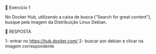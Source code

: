 🚀 Exercício 1

  No Docker Hub, utilizando a caixa de busca ("Search for great content"), busque pela imagem da Distribuição Linux Debian.

🚀 RESPOSTA

  1- entrar no https://hub.docker.com/
  2- buscar por debian e clicar na imagem correspondente
